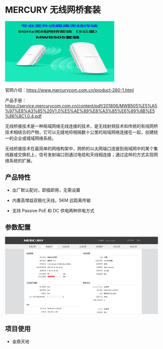 # MERCURY 无线网桥套装

<img src="./img/6b06ab0f8550e625dfcda828b6311cf.jpg" alt="描述文字" width="360" height="200">

官网介绍：<https://www.mercurycom.com.cn/product-260-1.html>

产品手册：<https://service.mercurycom.com.cn/content/pdf/201806/MWB505%E5%A5%97%E8%A3%85%20V1.0%E5%AE%89%E8%A3%85%E6%89%8B%E5%86%8C1.0.4.pdf>

无线桥接技术是一种局域网络无线连接的技术，是无线射频技术和传统的有线网桥技术相结合的产物，它可以无缝地将相隔数十公里的局域网络连接在一起，创建统一的企业或城域网络系统。

无线桥接技术在最简单的网络构架中，网桥的以太网端口连接到局域网中的某个集线器或交换机上，信号发射端口则通过电缆和天线相连接；通过这样的方式实现网络系统的扩展。

## 产品特性

- 出厂默认配对，即插即用，无需设置

- 内置高增益双极化天线，5KM 远距离传输

- 支持 Passive PoE 和 DC 供电两种供电方式

## 参数配置

![alt text](img/image.png)

## 项目使用

- 金鼎天地
